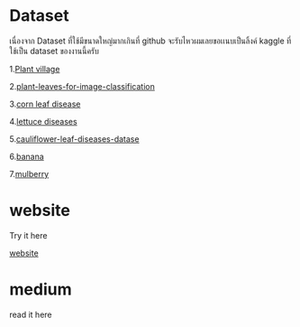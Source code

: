 # Dataset
เนื่องจาก Dataset ที่ใช้มีขนาดใหญ่มากเกินที่ github จะรับไหวผมเลยขอเเนบเป็นลิ้งค์ kaggle ที่ใช้เป็น dataset ของงานนี้ครับ

1.[Plant village](https://www.kaggle.com/datasets/arjuntejaswi/plant-village)

2.[plant-leaves-for-image-classification](https://www.kaggle.com/datasets/csafrit2/plant-leaves-for-image-classification/data)

3.[corn leaf disease](https://www.kaggle.com/datasets/ndisan/corn-leaf-disease)

4.[lettuce diseases](https://www.kaggle.com/datasets/ashishjstar/lettuce-diseases)

5.[cauliflower-leaf-diseases-datase](https://www.kaggle.com/datasets/jocelyndumlao/cauliflower-leaf-diseases-datase)

6.[banana](https://www.kaggle.com/datasets/shifatearman/bananalsd)

7.[mulberry](https://www.kaggle.com/datasets/nahiduzzaman13/mulberry-leaf-dataset?select=Mulberry+Data)


# website
Try it here

[website](https://plant-disease-classifications.streamlit.app/)


# medium

read it here

